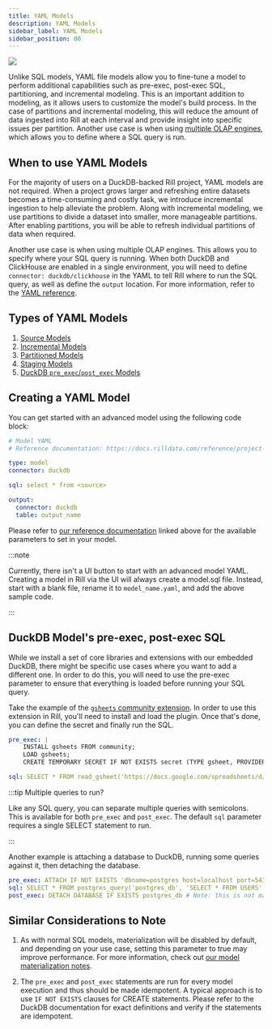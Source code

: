```yaml
---
title: YAML Models
description: YAML Models
sidebar_label: YAML Models
sidebar_position: 00
---
```


<img src='/img/build/advanced-models/advanced-model.png' class='rounded-gif' />
<br />

Unlike SQL models, YAML file models allow you to fine-tune a model to perform additional capabilities such as pre-exec, post-exec SQL, partitioning, and incremental modeling. This is an important addition to modeling, as it allows users to customize the model's build process. In the case of partitions and incremental modeling, this will reduce the amount of data ingested into Rill at each interval and provide insight into specific issues per partition. Another use case is when using [multiple OLAP engines](/connect/olap/multiple-olap), which allows you to define where a SQL query is run.

## When to use YAML Models

For the majority of users on a DuckDB-backed Rill project, YAML models are not required. When a project grows larger and refreshing entire datasets becomes a time-consuming and costly task, we introduce incremental ingestion to help alleviate the problem. Along with incremental modeling, we use partitions to divide a dataset into smaller, more manageable partitions. After enabling partitions, you will be able to refresh individual partitions of data when required.

Another use case is when using multiple OLAP engines. This allows you to specify where your SQL query is running. When both DuckDB and ClickHouse are enabled in a single environment, you will need to define `connector: duckdb/clickhouse` in the YAML to tell Rill where to run the SQL query, as well as define the `output` location. For more information, refer to the [YAML reference](/reference/project-files/models).

## Types of YAML Models

1. [Source Models](/build/models/yaml-models/source-models)
2. [Incremental Models](/build/models/yaml-models/incremental-models)
3. [Partitioned Models](/build/models/yaml-models/partitions)
4. [Staging Models](/build/models/yaml-models/staging)
5. [DuckDB `pre_exec`/`post_exec` Models](/build/models/yaml-models#duckdb-models-pre-exec-post-exec-sql)

## Creating a YAML Model

You can get started with an advanced model using the following code block:

```yaml
# Model YAML
# Reference documentation: https://docs.rilldata.com/reference/project-files/models

type: model
connector: duckdb

sql: select * from <source>

output:
  connector: duckdb
  table: output_name
```

Please refer to [our reference documentation](/reference/project-files/models) linked above for the available parameters to set in your model.

:::note

Currently, there isn't a UI button to start with an advanced model YAML. Creating a model in Rill via the UI will always create a model.sql file. Instead, start with a blank file, rename it to `model_name.yaml`, and add the above sample code.

:::

## DuckDB Model's pre-exec, post-exec SQL

While we install a set of core libraries and extensions with our embedded DuckDB, there might be specific use cases where you want to add a different one. In order to do this, you will need to use the pre-exec parameter to ensure that everything is loaded before running your SQL query.

Take the example of the [`gsheets` community extension](https://duckdb.org/community_extensions/extensions/gsheets.html). In order to use this extension in Rill, you'll need to install and load the plugin. Once that's done, you can define the secret and finally run the SQL.

```yaml
pre_exec: |
    INSTALL gsheets FROM community;
    LOAD gsheets;
    CREATE TEMPORARY SECRET IF NOT EXISTS secret (TYPE gsheet, PROVIDER access_token, TOKEN '<your_token>');

sql: SELECT * FROM read_gsheet('https://docs.google.com/spreadsheets/d/<your_unique_ID>', headers=false);
```

:::tip Multiple queries to run?

Like any SQL query, you can separate multiple queries with semicolons. This is available for both `pre_exec` and `post_exec`. The default `sql` parameter requires a single SELECT statement to run.

:::

Another example is attaching a database to DuckDB, running some queries against it, then detaching the database.

```yaml
pre_exec: ATTACH IF NOT EXISTS 'dbname=postgres host=localhost port=5432 user=postgres password=postgres' AS postgres_db (TYPE POSTGRES);
sql: SELECT * FROM postgres_query('postgres_db', 'SELECT * FROM USERS')
post_exec: DETACH DATABASE IF EXISTS postgres_db # Note: this is not mandatory but nice to have
```

## Similar Considerations to Note

1. As with normal SQL models, materialization will be disabled by default, and depending on your use case, setting this parameter to true may improve performance. For more information, check out [our model materialization notes](/build/models#model-materialization).

2. The `pre_exec` and `post_exec` statements are run for every model execution and thus should be made idempotent. A typical approach is to use `IF NOT EXISTS` clauses for CREATE statements. Please refer to the DuckDB documentation for exact definitions and verify if the statements are idempotent.
